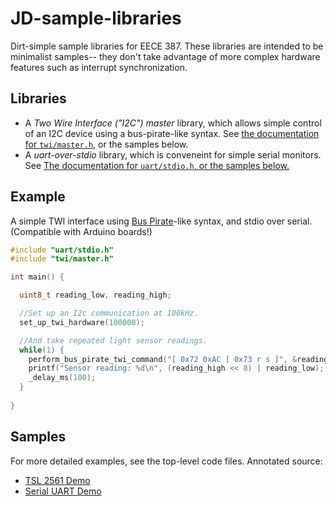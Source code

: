 JD-sample-libraries
===================

Dirt-simple sample libraries for EECE 387. These libraries are intended to be minimalist samples-- they don't take advantage of more complex hardware features such as interrupt synchronization.


Libraries
-----------

- A <i>Two Wire Interface ("I2C") master</i> library, which allows simple control of an I2C device using a bus-pirate-like syntax. See <a href="http://ktemkin.github.io/JD-sample-libraries/master_8h.html">the documentation for <code>twi/master.h</code></a>, or the samples below.
- A <i>uart-over-stdio</i> library, which is conveneint for simple serial monitors. See <a href="http://ktemkin.github.io/JD-sample-libraries/stdio_8h.html">The documentation for <code>uart/stdio.h</code>, or the samples below.</a>


Example
-------------

A simple TWI interface using <a href="http://dangerousprototypes.com/bus-pirate-manual/i2c-guide/">Bus Pirate</a>-like syntax, and stdio over serial. (Compatible with Arduino boards!)

```C
#include "uart/stdio.h"
#include "twi/master.h"

int main() {

  uint8_t reading_low, reading_high;

  //Set up an I2c communication at 100kHz.
  set_up_twi_hardware(100000);

  //And take repeated light sensor readings.
  while(1) {
    perform_bus_pirate_twi_command("[ 0x72 0xAC [ 0x73 r s ]", &reading_low, &reading_high);
    printf("Sensor reading: %d\n", (reading_high << 8) | reading_low);
    _delay_ms(100);
  }
  
}

```

Samples
---------

For more detailed examples, see the top-level code files. Annotated source:

- <a href="http://ktemkin.github.io/JD-sample-libraries/sample__twi__tsl2561_8c.html"> TSL 2561 Demo
- <a href="http://ktemkin.github.io/JD-sample-libraries/sample__uart__stdio_8c.html"> Serial UART Demo


